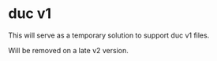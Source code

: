 # duc v1

This will serve as a temporary solution to support duc v1 files.

Will be removed on a late v2 version.